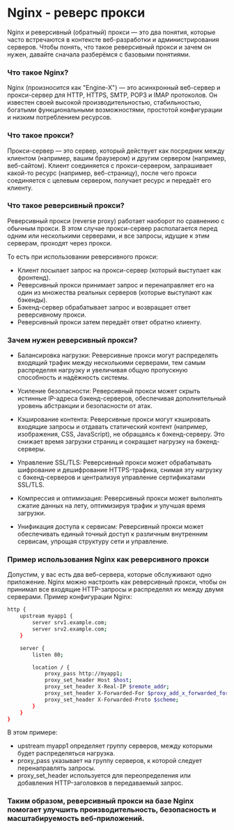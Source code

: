 # Nginx - реверс прокси

Nginx и реверсивный (обратный) прокси — это два понятия, которые часто встречаются в контексте веб-разработки и администрирования серверов. Чтобы понять, что такое реверсивный прокси и зачем он нужен, давайте сначала разберёмся с базовыми понятиями.

### Что такое Nginx?

Nginx (произносится как "Engine-X") — это асинхронный веб-сервер и прокси-сервер для HTTP, HTTPS, SMTP, POP3 и IMAP протоколов. Он известен своей высокой производительностью, стабильностью, богатыми функциональными возможностями, простотой конфигурации и низким потреблением ресурсов.

### Что такое прокси?

Прокси-сервер — это сервер, который действует как посредник между клиентом (например, вашим браузером) и другим сервером (например, веб-сайтом). Клиент соединяется с прокси-сервером, запрашивает какой-то ресурс (например, веб-страницу), после чего прокси соединяется с целевым сервером, получает ресурс и передаёт его клиенту.

### Что такое реверсивный прокси?

Реверсивный прокси (reverse proxy) работает наоборот по сравнению с обычным прокси. В этом случае прокси-сервер располагается перед одним или несколькими серверами, и все запросы, идущие к этим серверам, проходят через прокси.

То есть при использовании реверсивного прокси:

 - Клиент посылает запрос на прокси-сервер (который выступает как фронтенд).
 - Реверсивный прокси принимает запрос и перенаправляет его на один из множества реальных серверов (которые выступают как бэкенды).
 - Бэкенд-сервер обрабатывает запрос и возвращает ответ реверсивному прокси.
 - Реверсивный прокси затем передаёт ответ обратно клиенту.

### Зачем нужен реверсивный прокси?

* Балансировка нагрузки: Реверсивные прокси могут распределять входящий трафик между несколькими серверами, тем самым распределяя нагрузку и увеличивая общую пропускную способность и надёжность системы.

* Усиление безопасности: Реверсивный прокси может скрыть истинные IP-адреса бэкенд-серверов, обеспечивая дополнительный уровень абстракции и безопасности от атак.

* Кэширование контента: Реверсивные прокси могут кэшировать входящие запросы и отдавать статический контент (например, изображения, CSS, JavaScript), не обращаясь к бэкенд-серверу. Это снижает время загрузки страниц и сокращает нагрузку на бэкенд-серверы.

* Управление SSL/TLS: Реверсивный прокси может обрабатывать шифрование и дешифрование HTTPS-трафика, снимая эту нагрузку с бэкенд-серверов и централизуя управление сертификатами SSL/TLS.

* Компрессия и оптимизация: Реверсивный прокси может выполнять сжатие данных на лету, оптимизируя трафик и улучшая время загрузки.

* Унификация доступа к сервисам: Реверсивный прокси может обеспечивать единый точный доступ к различным внутренним сервисам, упрощая структуру сети и управление.

### Пример использования Nginx как реверсивного прокси

Допустим, у вас есть два веб-сервера, которые обслуживают одно приложение. Nginx можно настроить как реверсивный прокси, чтобы он принимал все входящие HTTP-запросы и распределял их между двумя серверами. Пример конфигурации Nginx:
```bash
http {
    upstream myapp1 {
        server srv1.example.com;
        server srv2.example.com;
    }

    server {
        listen 80;

        location / {
            proxy_pass http://myapp1;
            proxy_set_header Host $host;
            proxy_set_header X-Real-IP $remote_addr;
            proxy_set_header X-Forwarded-For $proxy_add_x_forwarded_for;
            proxy_set_header X-Forwarded-Proto $scheme;
        }
    }
}
```
В этом примере:

* upstream myapp1 определяет группу серверов, между которыми будет распределяться нагрузка.
* proxy_pass указывает на группу серверов, к которой следует перенаправлять запросы.
* proxy_set_header используется для переопределения или добавления HTTP-заголовков в передаваемый запрос.

### Таким образом, реверсивный прокси на базе Nginx помогает улучшить производительность, безопасность и масштабируемость веб-приложений.
